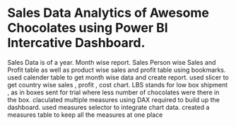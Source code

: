 # Sales Data Analytics of Awesome Chocolates using Power BI Intercative Dashboard.
Sales Data is of a year.
Month wise report.
Sales Person wise Sales and Profit table as well as product wise sales and profit table using bookmarks.
used calender table to get month wise data and create report.
used slicer to get country wise sales , profit , cost chart.
LBS stands for low box shipment , as in boxes sent for trial where less number of chocolates were there in the box.
claculated multiple measures using DAX required to build up the dashboard.
used measures selector to integrate chart data.
created a measures table to keep all the measures at one place

